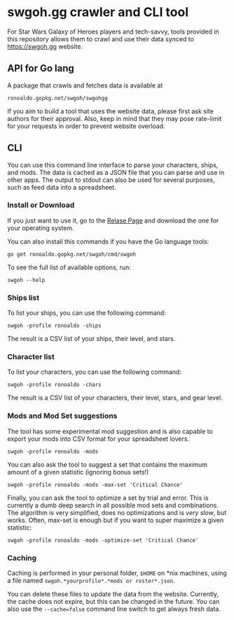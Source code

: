 # swgoh.gg crawler and CLI tool

For Star Wars Galaxy of Heroes players and tech-savvy, tools provided in this repository allows them to crawl and use their data synced to https://swgoh.gg website.

## API for Go lang

A package that crawls and fetches data is available at

    ronoaldo.gopkg.net/swgoh/swgohgg

If you aim to build a tool that uses the website data, please first ask site authors for their approval. Also, keep in mind that they may pose rate-limit for your requests in order to prevent website overload.

## CLI

You can use this command line interface to parse your characters, ships, and mods. The data is cached as a JSON file that you can parse and use in other apps. The output to stdout can also be used for several purposes, such as feed data into a spreadsheet.

### Install or Download

If you just want to use it, go to the [Relase Page](https://github.com/ronoaldo/swgoh/releases) and download the one for your operating system.

You can also install this commands if you have the Go language tools:

    go get ronoaldo.gopkg.net/swgoh/cmd/swgoh

To see the full list of available options, run:

    swgoh --help

### Ships list

To list your ships, you can use the following command:

    swgoh -profile ronoaldo -ships

The result is a CSV list of your ships, their level, and stars.

### Character list

To list your characters, you can use the following command:

    swgoh -profile ronoaldo -chars

The result is a CSV list of your characters, their level, stars, and gear level.

### Mods and Mod Set suggestions

The tool has some experimental mod suggestion and is also capable to export your mods into CSV format for your spreadsheet lovers.

    swgoh -profile ronoaldo -mods

You can also ask the tool to suggest a set that contains the maximum amount of a given statistic (ignoring bonus sets!)

    swgoh -profile ronoaldo -mods -max-set 'Critical Chance'

Finally, you can ask the tool to optimize a set by trial and error. This is currently a dumb deep search in all possible mod sets and combinations. The algorithm is very simplified, does no optimizations and is *very slow*, but works. Often, max-set is enough but if you want to super maximize a given statistic:

    swgoh -profile ronoaldo -mods -optimize-set 'Critical Chance'

### Caching

Caching is performed in your personal folder, `$HOME` on *nix machines, using a file named `swgoh.*yourprofile*.*mods or roster*.json`.

You can delete these files to update the data from the website. Currently, the cache does not expire, but this can be changed in the future. You can also use the `--cache=false` command line switch to get always fresh data.
